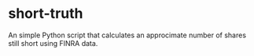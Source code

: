 # short-truth
An simple Python script that calculates an approcimate number of shares still short using FINRA data.
